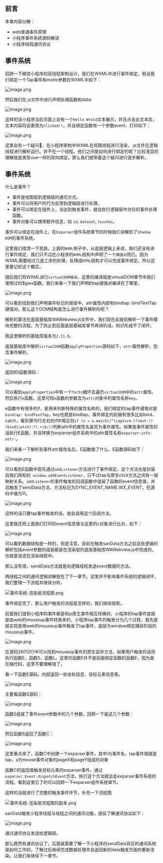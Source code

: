 ## 前言

本章内容分解：
- web普通事件原理
- 小程序事件系统源码解读
- 小程序线程通讯协议

## 事件系统

回顾一下微信小程序的双线程架构设计，我们在WXML中进行事件绑定，假设我们绑定一个Tap事件和motto参数在WXML中如下：

![image.png](https://p9-juejin.byteimg.com/tos-cn-i-k3u1fbpfcp/668eccefa1214a6e807999f6b71558ea~tplv-k3u1fbpfcp-watermark.image)

然后我们在.js文件中进行声明处理函数和data:

![image.png](https://p6-juejin.byteimg.com/tos-cn-i-k3u1fbpfcp/49640da7eaa142a5b0f16aeb64ba183e~tplv-k3u1fbpfcp-watermark.image)

这样的话小程序当前页面上会有一个`Hello Wrold`文本展示，并且点击此文本后，文本内容将会更改为`Clicked!!`。并且绑定函数有一个参数event，打印如下：

![image.png](https://p3-juejin.byteimg.com/tos-cn-i-k3u1fbpfcp/4741ae30d42f483185a366fa4786385d~tplv-k3u1fbpfcp-watermark.image)

这里会有一个疑问🤔️，在小程序架构中WXML在视图线程进行渲染，.js文件在逻辑线程进行解析运行。并不在一个线程。他们之间是如何进行绑定的呢？比较浅显的理解就是类型vue一样的双向绑定。那么我们就带着这个疑问进行逐步解析。

## 事件系统

什么是事件？

- 事件是视图层到逻辑层的通讯方式。
- 事件可以将用户的行为反馈到逻辑层进行处理。
- 事件可以绑定在组件上，当达到触发事件，就会执行逻辑层中对应的事件处理函数。
- 事件对象可以携带额外信息，如 `id`, `dataset`, `touches`。

事件可以绑定在组件上，在`Exparser`组件系统章节的时候我们讲解到了`Shadow DOM`的事件系统。

这里我们缕清一下思路，上面的`WXML`例子中，从底层逻辑上来讲，我们还没有进行事件绑定，我们只不过在小程序的`WXML`结构中声明了一个`键值对`而已。因为WXML需要经过几道工序的处理，处理成`HTML`结构才可以完成事件绑定。所以这里要记好这个概念。

随后我们将WXML进行`virtualDOM编译`，这里的编译就是virtualDOM章节中我们使用过的$gwx函数，我们来看一下我们声明的tap键值对编译在了哪里。

![image.png](https://p6-juejin.byteimg.com/tos-cn-i-k3u1fbpfcp/74124d05335641c3bf7b4841868dfe35~tplv-k3u1fbpfcp-watermark.image)

可以看到找到我们声明事件标记的层级中，attr属性内部有bindtap: bindTextTap键值对。那么这个DOM结构是怎么进行事件解析的呢？

解析的算法在底层基础库WAWebview.js文件中，我们现在此提前解析一下事件模块完整的流程，为了防止到后面底层基础库章节再讲的话，知识形成不了闭环。

我这里解析的基础库版本为`2.11.0`。

底层基础库中解析`virtualDOM`函数`applyProperties`源码如下，`attr`属性解析，包含事件解析。

![image.png](https://p6-juejin.byteimg.com/tos-cn-i-k3u1fbpfcp/a0f8d150d00245da841df3288ffd51f8~tplv-k3u1fbpfcp-watermark.image)

返回的l函数源码：

![image.png](https://p6-juejin.byteimg.com/tos-cn-i-k3u1fbpfcp/9dcf41cfaf084799a3f450609f252f5b~tplv-k3u1fbpfcp-watermark.image)

可以看到`applyProperties`中有一个`forIn`循环去遍历`virtualDOM`中的`attr`属性。然后执行`e`函数。这里可知`e`函数的参数及为`attr`对象中的属性名称`key`。

e函数中有很多的if，是用来判断特殊的属性名称的，我们绑定的tap事件键值对是`bindtap: bindTextTap`，key也就是bindtap，事件绑定的前缀有很多比如bind、catch，看到第10行左右的if中用正则`if (n = e.match(/^(capture-)?(mut-)?(bind|catch):?(.+)$/))`判断attr中的属性名是否为事件属性。如果是事件属性的话执行E函数，并且转换为exparser组件系统中的attr属性名称`exparser:info-attr-`。

我们来看一下解析到事件attr属性名后，E函数做了什么，E函数源码如下：

![image.png](https://p9-juejin.byteimg.com/tos-cn-i-k3u1fbpfcp/cb72bd4927f6408390a3e35af26ca277~tplv-k3u1fbpfcp-watermark.image)

可以看到E函数中首先通过`addListener`方法进行了事件绑定，这个方法也是封装自我们熟知的` window.addEventListener`，只不过tap与原生click方法之间有一层映射关系。`addListener`的事件触发的回调函数中组装了函数的event信息值，并且触发了sendData方法，方法标记为SYNC_EVENT_NAME.WX_EVENT，在源码中值为11。

![image.png](https://p1-juejin.byteimg.com/tos-cn-i-k3u1fbpfcp/d48a93518a9b4901bf84f36b398a440d~tplv-k3u1fbpfcp-watermark.image)

这样的话只要tap事件触发的话，就会调用这个回调方法。

这里我还把上面我们打印的event信息值与这里的c对象进行比对，如下：

![image.png](https://p3-juejin.byteimg.com/tos-cn-i-k3u1fbpfcp/b208d37f7b6441fa9e2f03fef37aadd9~tplv-k3u1fbpfcp-watermark.image)

可以看到数据结构是一样的，但是注意，目前在触发sanData方法之前这些逻辑的解析包括event参数的组装都是在渲染层的底层基础库WAWebview.js中完成的，也就是说还在渲染线程中。

那么没有错，sendData方法就是向逻辑线程发送event数据的方法。

两线程之间的通讯逻辑讲解放在了下一章节。这里并不影响事件系统的逻辑闭环，我们整理一下流程并继续分析。

![事件系统-渲染层流程图.png](https://p1-juejin.byteimg.com/tos-cn-i-k3u1fbpfcp/ea3bd75174b042baac4641bf44841d4c~tplv-k3u1fbpfcp-watermark.image)

事件绑定完了，那么用户触发的流程是怎样的，我们继续探索。

前面我们提到小程序的事件都是和js原生事件相互转换的，小程序的tap事件底层是由web的mouseup事件转换来的，小程序tap事件的触发分为几个过程，首先底层实现是用web的mouseup事件触发了tap事件，底层为window绑定捕获阶段的mouseup事件。

![image.png](https://p9-juejin.byteimg.com/tos-cn-i-k3u1fbpfcp/9f0cc174deca43fea5c49bcc76e2e5b7~tplv-k3u1fbpfcp-watermark.image)

在源码26012行中可以找到mouseup事件的原生监听方法，如果用户触发的话将执行函数E，函数S，函数L。这里的函数E并不是前面绑定函数的函数E，因为是压缩代码，这里不要理解错了。

看一下函数E源码，内部返回一些坐标信息、目标元素信息等。

![image.png](https://p3-juejin.byteimg.com/tos-cn-i-k3u1fbpfcp/97a334d5b2404e389cf46bc53cd061c4~tplv-k3u1fbpfcp-watermark.image)

主要看函数S源码：

![image.png](https://p1-juejin.byteimg.com/tos-cn-i-k3u1fbpfcp/b1ab0803e4e2431788b3a28a0e447314~tplv-k3u1fbpfcp-watermark.image)

函数S组装了事件event参数中的几个参数，回顾一下是这几个参数：

![image.png](https://p6-juejin.byteimg.com/tos-cn-i-k3u1fbpfcp/b31b41c7b4d44b34a74c0b686d3bdf9d~tplv-k3u1fbpfcp-watermark.image)

然后函数S返回了函数C：

![image.png](https://p1-juejin.byteimg.com/tos-cn-i-k3u1fbpfcp/8ceab18e61bb429196bb5b30f62213ba~tplv-k3u1fbpfcp-watermark.image)

这里重点来了，函数C中创建一个exparser事件，其中i为事件名，tap事件值就是tap，a为mouse事件对象的pageX和pageY组成的对象

函数C的返回值触发目标元素的exparser事件，通过`exparser.Event.dispatchEvent`方法，执行这个方法就会走exparser事件系统的流程。看到这里忘了的可以回顾一下exparser组件系统章节。

这样的话就进行了完整的触发事件环节，补充一下流程图

![事件系统-渲染层流程图的副本.png](https://p6-juejin.byteimg.com/tos-cn-i-k3u1fbpfcp/b58e0e358c4340688f3f16fbef30158c~tplv-k3u1fbpfcp-watermark.image)

sanData触发小程序线程与线程之间的通讯功能，提前了解通讯协议如下：

![image.png](https://p3-juejin.byteimg.com/tos-cn-i-k3u1fbpfcp/abc6d700b69f47769b488feed341fbad~tplv-k3u1fbpfcp-watermark.image)

通过通讯协议发送给逻辑层。

那么既然有通讯协议了，后面就需要了解一下小程序的sendData背后的通讯系统是如何工作的，了解过后继续完成数据处理并且返回新的data触发页面的重新渲染。让我们来继续下一章节。


